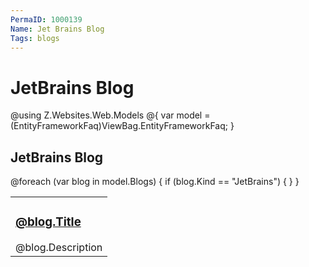 ```yaml
---
PermaID: 1000139
Name: Jet Brains Blog
Tags: blogs
---
```


# JetBrains Blog

@using Z.Websites.Web.Models
@{
    var model = (EntityFrameworkFaq)ViewBag.EntityFrameworkFaq;
}

<h2>JetBrains Blog</h2>

<table>
    <tbody>
        @foreach (var blog in model.Blogs)
        {
            if (blog.Kind == "JetBrains")
            {
                <tr>
                    <td>
                        <h3><a href="@blog.Url">@blog.Title</a></h3>
                        @blog.Description
                    </td>
                </tr>
            }
        }
    </tbody>
</table>